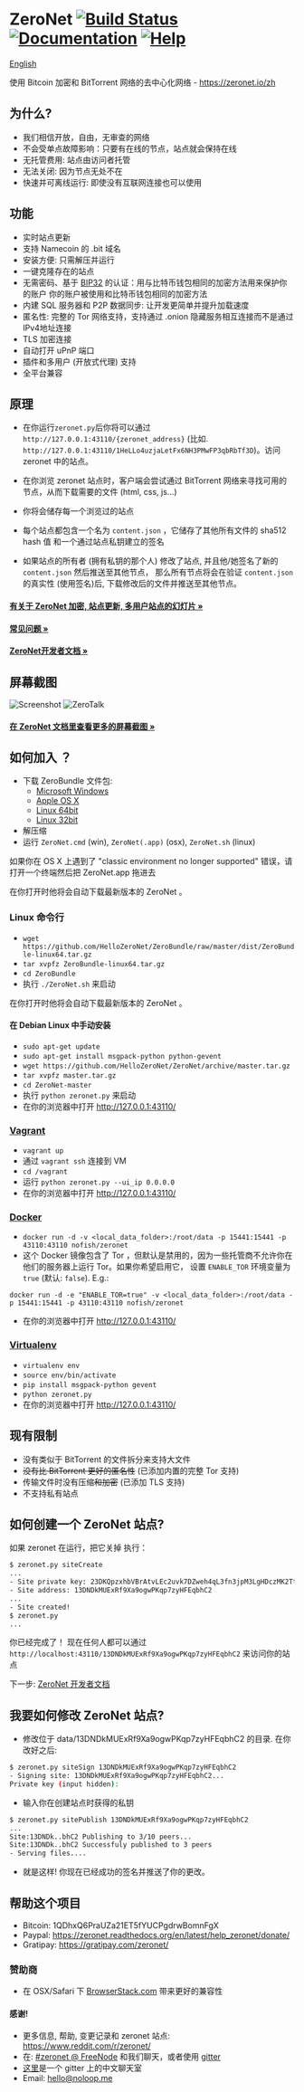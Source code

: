 # ZeroNet [![Build Status](https://travis-ci.org/HelloZeroNet/ZeroNet.svg?branch=master)](https://travis-ci.org/HelloZeroNet/ZeroNet) [![Documentation](https://img.shields.io/badge/docs-faq-brightgreen.svg)](https://zeronet.readthedocs.org/en/latest/faq/) [![Help](https://img.shields.io/badge/keep_this_project_alive-donate-yellow.svg)](https://zeronet.readthedocs.org/en/latest/help_zeronet/donate/)

[English](./README.md)

使用 Bitcoin 加密和 BitTorrent 网络的去中心化网络 - https://zeronet.io/zh


## 为什么?

* 我们相信开放，自由，无审查的网络
* 不会受单点故障影响：只要有在线的节点，站点就会保持在线
* 无托管费用: 站点由访问者托管
* 无法关闭: 因为节点无处不在
* 快速并可离线运行: 即使没有互联网连接也可以使用


## 功能
 * 实时站点更新
 * 支持 Namecoin 的 .bit 域名
 * 安装方便: 只需解压并运行
 * 一键克隆存在的站点
 * 无需密码、基于 [BIP32](https://github.com/bitcoin/bips/blob/master/bip-0032.mediawiki) 的认证：用与比特币钱包相同的加密方法用来保护你的账户
你的账户被使用和比特币钱包相同的加密方法
 * 内建 SQL 服务器和 P2P 数据同步: 让开发更简单并提升加载速度
 * 匿名性: 完整的 Tor 网络支持，支持通过 .onion 隐藏服务相互连接而不是通过IPv4地址连接
 * TLS 加密连接
 * 自动打开 uPnP 端口
 * 插件和多用户 (开放式代理) 支持
 * 全平台兼容


## 原理

* 在你运行`zeronet.py`后你将可以通过`http://127.0.0.1:43110/{zeronet_address}` (比如.
`http://127.0.0.1:43110/1HeLLo4uzjaLetFx6NH3PMwFP3qbRbTf3D`)。访问 zeronet 中的站点。

* 在你浏览 zeronet 站点时，客户端会尝试通过 BitTorrent 网络来寻找可用的节点，从而下载需要的文件 (html, css, js...)

* 你将会储存每一个浏览过的站点
* 每个站点都包含一个名为 `content.json` ，它储存了其他所有文件的 sha512 hash 值
  和一个通过站点私钥建立的签名
* 如果站点的所有者 (拥有私钥的那个人) 修改了站点, 并且他/她签名了新的 `content.json` 然后推送至其他节点，
那么所有节点将会在验证 `content.json` 的真实性 (使用签名)后, 下载修改后的文件并推送至其他节点。

####  [有关于 ZeroNet 加密, 站点更新, 多用户站点的幻灯片 »](https://docs.google.com/presentation/d/e/2PACX-1vTwAt3deOHyFPLrL0ooF-AxkVmBljBLhaPXTQ8VUdbmxFI92Uv5PujSIpKjtza6UrKINSwK6Qf2pvVW/pub?start=false&loop=false&delayms=3000)
####  [常见问题 »](https://zeronet.readthedocs.org/en/latest/faq/)

####  [ZeroNet开发者文档 »](https://zeronet.readthedocs.org/en/latest/site_development/getting_started/)


## 屏幕截图

![Screenshot](https://i.imgur.com/H60OAHY.png)
![ZeroTalk](https://zeronet.readthedocs.org/en/latest/img/zerotalk.png)

#### [在 ZeroNet 文档里查看更多的屏幕截图 »](https://zeronet.readthedocs.org/en/latest/using_zeronet/sample_sites/)


## 如何加入 ？

* 下载 ZeroBundle 文件包:
  * [Microsoft Windows](https://github.com/HelloZeroNet/ZeroBundle/raw/master/dist/ZeroBundle-win.zip)
  * [Apple OS X](https://github.com/HelloZeroNet/ZeroBundle/raw/master/dist/ZeroBundle-mac-osx.zip)
  * [Linux 64bit](https://github.com/HelloZeroNet/ZeroBundle/raw/master/dist/ZeroBundle-linux64.tar.gz)
  * [Linux 32bit](https://github.com/HelloZeroNet/ZeroBundle/raw/master/dist/ZeroBundle-linux32.tar.gz)
* 解压缩
* 运行 `ZeroNet.cmd` (win), `ZeroNet(.app)` (osx), `ZeroNet.sh` (linux)

如果你在 OS X 上遇到了 "classic environment no longer supported" 错误，请打开一个终端然后把 ZeroNet.app 拖进去

在你打开时他将会自动下载最新版本的 ZeroNet 。

### Linux 命令行

* `wget https://github.com/HelloZeroNet/ZeroBundle/raw/master/dist/ZeroBundle-linux64.tar.gz`
* `tar xvpfz ZeroBundle-linux64.tar.gz`
* `cd ZeroBundle`
* 执行 `./ZeroNet.sh` 来启动

在你打开时他将会自动下载最新版本的 ZeroNet 。

#### 在 Debian Linux 中手动安装

* `sudo apt-get update`
* `sudo apt-get install msgpack-python python-gevent`
* `wget https://github.com/HelloZeroNet/ZeroNet/archive/master.tar.gz`
* `tar xvpfz master.tar.gz`
* `cd ZeroNet-master`
* 执行 `python zeronet.py` 来启动
* 在你的浏览器中打开 http://127.0.0.1:43110/


### [Vagrant](https://www.vagrantup.com/)

* `vagrant up`
* 通过 `vagrant ssh` 连接到 VM
* `cd /vagrant`
* 运行 `python zeronet.py --ui_ip 0.0.0.0`
* 在你的浏览器中打开 http://127.0.0.1:43110/

### [Docker](https://www.docker.com/)
* `docker run -d -v <local_data_folder>:/root/data -p 15441:15441 -p 43110:43110 nofish/zeronet`
* 这个 Docker 镜像包含了 Tor ，但默认是禁用的，因为一些托管商不允许你在他们的服务器上运行 Tor。如果你希望启用它，
设置 `ENABLE_TOR` 环境变量为 `true` (默认: `false`). E.g.:

 `docker run -d -e "ENABLE_TOR=true" -v <local_data_folder>:/root/data -p 15441:15441 -p 43110:43110 nofish/zeronet`
* 在你的浏览器中打开 http://127.0.0.1:43110/

### [Virtualenv](https://virtualenv.readthedocs.org/en/latest/)

* `virtualenv env`
* `source env/bin/activate`
* `pip install msgpack-python gevent`
* `python zeronet.py`
* 在你的浏览器中打开 http://127.0.0.1:43110/

## 现有限制

* 没有类似于 BitTorrent 的文件拆分来支持大文件
* ~~没有比 BitTorrent 更好的匿名性~~ (已添加内置的完整 Tor 支持)
* 传输文件时没有压缩~~和加密~~ (已添加 TLS 支持)
* 不支持私有站点


## 如何创建一个 ZeroNet 站点?


如果 zeronet 在运行，把它关掉
执行：
```bash
$ zeronet.py siteCreate
...
- Site private key: 23DKQpzxhbVBrAtvLEc2uvk7DZweh4qL3fn3jpM3LgHDczMK2TtYUq
- Site address: 13DNDkMUExRf9Xa9ogwPKqp7zyHFEqbhC2
...
- Site created!
$ zeronet.py
...
```

你已经完成了！ 现在任何人都可以通过
`http://localhost:43110/13DNDkMUExRf9Xa9ogwPKqp7zyHFEqbhC2`
来访问你的站点

下一步: [ZeroNet 开发者文档](https://zeronet.readthedocs.org/en/latest/site_development/getting_started/)


## 我要如何修改 ZeroNet 站点?

* 修改位于 data/13DNDkMUExRf9Xa9ogwPKqp7zyHFEqbhC2 的目录.
  在你改好之后:

```bash
$ zeronet.py siteSign 13DNDkMUExRf9Xa9ogwPKqp7zyHFEqbhC2
- Signing site: 13DNDkMUExRf9Xa9ogwPKqp7zyHFEqbhC2...
Private key (input hidden):
```

* 输入你在创建站点时获得的私钥

```bash
$ zeronet.py sitePublish 13DNDkMUExRf9Xa9ogwPKqp7zyHFEqbhC2
...
Site:13DNDk..bhC2 Publishing to 3/10 peers...
Site:13DNDk..bhC2 Successfuly published to 3 peers
- Serving files....
```

* 就是这样! 你现在已经成功的签名并推送了你的更改。


## 帮助这个项目

- Bitcoin: 1QDhxQ6PraUZa21ET5fYUCPgdrwBomnFgX
- Paypal: https://zeronet.readthedocs.org/en/latest/help_zeronet/donate/
- Gratipay: https://gratipay.com/zeronet/

### 赞助商

* 在 OSX/Safari 下 [BrowserStack.com](https://www.browserstack.com) 带来更好的兼容性

#### 感谢!

* 更多信息, 帮助, 变更记录和 zeronet 站点: https://www.reddit.com/r/zeronet/
* 在: [#zeronet @ FreeNode](https://kiwiirc.com/client/irc.freenode.net/zeronet) 和我们聊天，或者使用 [gitter](https://gitter.im/HelloZeroNet/ZeroNet)
* [这里](https://gitter.im/ZeroNet-zh/Lobby)是一个 gitter 上的中文聊天室
* Email: hello@noloop.me
